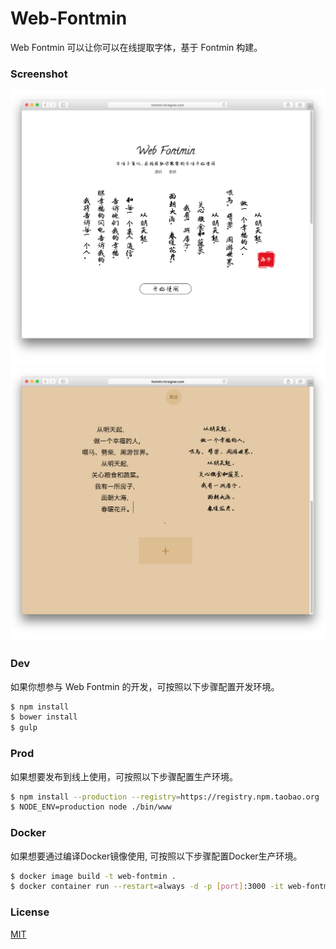 # Web-Fontmin

Web Fontmin 可以让你可以在线提取字体，基于 Fontmin 构建。

### Screenshot

![page-1](https://raw.githubusercontent.com/zhenhappy/web-fontmin/master/public/img/page-1.png)
![page-2](https://raw.githubusercontent.com/zhenhappy/web-fontmin/master/public/img/page-2.png)


### Dev

如果你想参与 Web Fontmin 的开发，可按照以下步骤配置开发环境。

```bash
$ npm install
$ bower install
$ gulp
```

### Prod

如果想要发布到线上使用，可按照以下步骤配置生产环境。

```bash
$ npm install --production --registry=https://registry.npm.taobao.org
$ NODE_ENV=production node ./bin/www
```

### Docker

如果想要通过编译Docker镜像使用, 可按照以下步骤配置Docker生产环境。

```bash
$ docker image build -t web-fontmin .
$ docker container run --restart=always -d -p [port]:3000 -it web-fontmin
```

### License

  [MIT](LICENSE)
